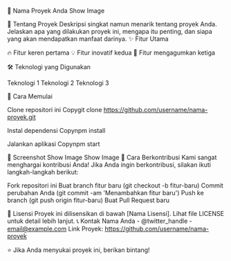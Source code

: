 🚀 Nama Proyek Anda
Show Image


📖 Tentang Proyek
Deskripsi singkat namun menarik tentang proyek Anda. Jelaskan apa yang dilakukan proyek ini, mengapa itu penting, dan siapa yang akan mendapatkan manfaat darinya.
✨ Fitur Utama

🔥 Fitur keren pertama
💡 Fitur inovatif kedua
🎉 Fitur mengagumkan ketiga

🛠️ Teknologi yang Digunakan

Teknologi 1
Teknologi 2
Teknologi 3

🚀 Cara Memulai

Clone repositori ini
Copygit clone https://github.com/username/nama-proyek.git

Instal dependensi
Copynpm install

Jalankan aplikasi
Copynpm start


📸 Screenshot
Show Image
Show Image
🤝 Cara Berkontribusi
Kami sangat menghargai kontribusi Anda! Jika Anda ingin berkontribusi, silakan ikuti langkah-langkah berikut:

Fork repositori ini
Buat branch fitur baru (git checkout -b fitur-baru)
Commit perubahan Anda (git commit -am 'Menambahkan fitur baru')
Push ke branch (git push origin fitur-baru)
Buat Pull Request baru

📄 Lisensi
Proyek ini dilisensikan di bawah [Nama Lisensi]. Lihat file LICENSE untuk detail lebih lanjut.
📞 Kontak
Nama Anda - @twitter_handle - email@example.com
Link Proyek: https://github.com/username/nama-proyek

⭐️ Jika Anda menyukai proyek ini, berikan bintang!
